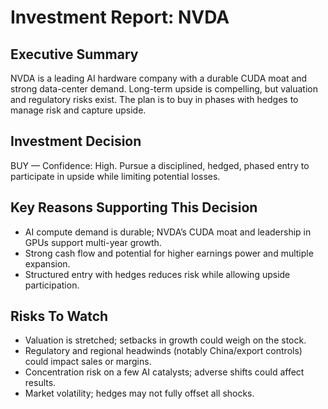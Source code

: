 # Investment Report: NVDA
## Executive Summary
NVDA is a leading AI hardware company with a durable CUDA moat and strong data-center demand. Long-term upside is compelling, but valuation and regulatory risks exist. The plan is to buy in phases with hedges to manage risk and capture upside.

## Investment Decision
BUY — Confidence: High. Pursue a disciplined, hedged, phased entry to participate in upside while limiting potential losses.

## Key Reasons Supporting This Decision
- AI compute demand is durable; NVDA’s CUDA moat and leadership in GPUs support multi-year growth.
- Strong cash flow and potential for higher earnings power and multiple expansion.
- Structured entry with hedges reduces risk while allowing upside participation.

## Risks To Watch
- Valuation is stretched; setbacks in growth could weigh on the stock.
- Regulatory and regional headwinds (notably China/export controls) could impact sales or margins.
- Concentration risk on a few AI catalysts; adverse shifts could affect results.
- Market volatility; hedges may not fully offset all shocks.